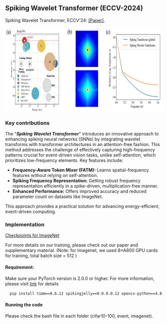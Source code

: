 ## Spiking Wavelet Transformer (ECCV-2024)

Spiking Wavelet Transformer, ECCV'24: [[Paper]](https://arxiv.org/pdf/2403.11138). 

<div align="center"> <img src="https://github.com/bic-L/Spiking-Wavelet-Transformer/blob/main/figures/fig1.png"  width="810" height="270" alt="acc"/> </div>
  
### Key contributions

The "***Spiking Wavelet Transformer***" introduces an innovative approach to enhancing spiking neural networks (SNNs) by integrating wavelet transforms with transformer architectures in an attention-free fashion. This method addresses the challenge of effectively capturing high-frequency patterns crucial for event-driven vision tasks, unlike self-attention, which prioritizes low-frequency elements. Key features include:

- **Frequency-Aware Token Mixer (FATM):** Learns spatial-frequency features without relying on self-attention.
- **Spiking Frequency Representation:** Getting robust frequency representation efficiently in a spike-driven, multiplication-free manner.
- **Enhanced Performance:** Offers improved accuracy and reduced parameter count on datasets like ImageNet.

This approach provides a practical solution for advancing energy-efficient, event-driven computing.

### Implementation
[Checkpoints for ImageNet](https://github.com/bic-L/Spiking-Wavelet-Transformer/releases/tag/checkpoints)

For more details on our training, please check out our paper and supplementary material. (Note: for Imagenet, we used 8×A800 GPU cards for training, total batch size = 512 )

#### Requirement:

Make sure your PyTorch version is 2.0.0 or higher. For more information, please visit [link](https://pytorch.org/get-started/previous-versions/) for details

```bash
  pip install timm==0.6.12 spikingjelly==0.0.0.0.12 opencv-python==4.8.1.78 wandb einops PyYAML Pillow six torch
```

#### Running the code

Please check the bash file in each folder (cifar10-100, event, imagenet).
